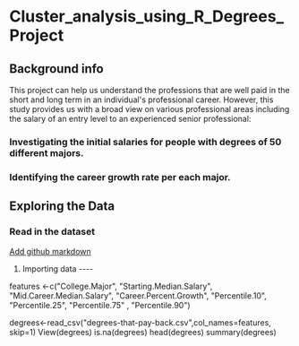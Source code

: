 # Cluster_analysis_using_R_Degrees_Project

## Background info
This project can help us understand the professions that are well paid in the short and long term in an individual's professional career. However, this study provides us with a broad view on various professional areas including the salary of an entry level to an experienced senior professional:
 ### Investigating the initial salaries for people with   degrees of 50  different majors. 
 ### Identifying the career growth rate per each major.

## Exploring the Data
### Read in the dataset


[Add github markdown](https://github.com/bbest/rmarkdown-example/commit/c3e428e781f8b505feedc0d97b33080ed59067f6#diff-0)
1. Importing data ----


features <-c("College.Major",
             "Starting.Median.Salary",
             "Mid.Career.Median.Salary",
             "Career.Percent.Growth",
             "Percentile.10",
             "Percentile.25",
             "Percentile.75" ,
             "Percentile.90")

degrees<-read_csv("degrees-that-pay-back.csv",col_names=features,
                  skip=1)
View(degrees)
is.na(degrees)
head(degrees)
summary(degrees)
